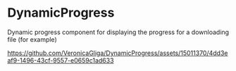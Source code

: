 # DynamicProgress

Dynamic progress component for displaying the progress for a downloading file (for example)



https://github.com/VeronicaGliga/DynamicProgress/assets/15011370/4dd3eaf9-1496-43cf-9557-e0659c1ad633

